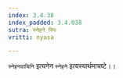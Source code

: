 ```yaml
---
index: 3.4.38
index_padded: 3.4.038
sutra: स्नेहने पिपः
vritti: nyasa

---
```

`स्नेहनवाचिनि` इत्यनेन `स्नेहने` इत्यस्यार्थमाचष्टे।।